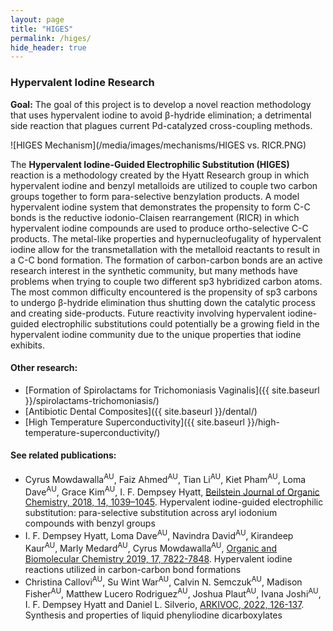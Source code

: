 ```yaml
---
layout: page
title: "HIGES"
permalink: /higes/
hide_header: true
---
```


### Hypervalent Iodine Research

__Goal:__ The goal of this project is to develop a novel reaction methodology that uses hypervalent iodine to avoid β-hydride elimination; a detrimental side reaction that plagues current Pd-catalyzed cross-coupling methods.

![HIGES Mechanism](/media/images/mechanisms/HIGES vs. RICR.PNG)

The **Hypervalent Iodine-Guided Electrophilic Substitution (HIGES)** reaction is a methodology created by the Hyatt Research group in which hypervalent iodine and benzyl metalloids are utilized to couple two carbon groups together to form para-selective benzylation products. A model hypervalent iodine system that demonstrates the propensity to form C-C bonds is the reductive iodonio-Claisen rearrangement (RICR) in which hypervalent iodine compounds are used to produce ortho-selective C-C  products. The metal-like properties and hypernucleofugality of hypervalent iodine allow for the transmetallation with the metalloid reactants to result in a C-C bond formation. The formation of carbon-carbon bonds are an active research interest in the synthetic community, but many methods have problems when trying to couple two different sp3 hybridized carbon atoms. The most common difficulty encountered is the propensity of sp3 carbons to undergo β-hydride elimination thus shutting down the catalytic process and creating side-products. Future reactivity involving hypervalent iodine-guided electrophilic substitutions could potentially be a growing field in the hypervalent iodine community due to the unique properties that iodine exhibits.

#### Other research:
* [Formation of Spirolactams for Trichomoniasis Vaginalis]({{ site.baseurl }}/spirolactams-trichomoniasis/)
* [Antibiotic Dental Composites]({{ site.baseurl }}/dental/)
* [High Temperature Superconductivity]({{ site.baseurl }}/high-temperature-superconductivity/)

#### See related publications:
* Cyrus Mowdawalla<sup>AU</sup>, Faiz Ahmed<sup>AU</sup>, Tian Li<sup>AU</sup>, Kiet Pham<sup>AU</sup>, Loma Dave<sup>AU</sup>, Grace Kim<sup>AU</sup>, I. F. Dempsey Hyatt, [Beilstein Journal of Organic Chemistry, 2018, 14, 1039–1045](https://www.beilstein-journals.org/bjoc/articles/14/91). Hypervalent iodine-guided electrophilic substitution: para-selective substitution across aryl iodonium compounds with benzyl groups
* I. F. Dempsey Hyatt, Loma Dave<sup>AU</sup>, Navindra David<sup>AU</sup>, Kirandeep Kaur<sup>AU</sup>, Marly Medard<sup>AU</sup>, Cyrus Mowdawalla<sup>AU</sup>, [Organic and Biomolecular Chemistry 2019, 17, 7822-7848](https://pubs.rsc.org/en/content/articlelanding/2019/ob/c9ob01267b). Hypervalent iodine reactions utilized in carbon-carbon bond formations
* Christina Callovi<sup>AU</sup>, Su Wint War<sup>AU</sup>, Calvin N. Semczuk<sup>AU</sup>, Madison Fisher<sup>AU</sup>, Matthew Lucero Rodriguez<sup>AU</sup>, Joshua Plaut<sup>AU</sup>, Ivana Joshi<sup>AU</sup>, I. F. Dempsey Hyatt and Daniel L. Silverio, [ARKIVOC, 2022, 126-137](https://www.arkat-usa.org/get-file/79505/). Synthesis and properties of liquid phenyliodine dicarboxylates
